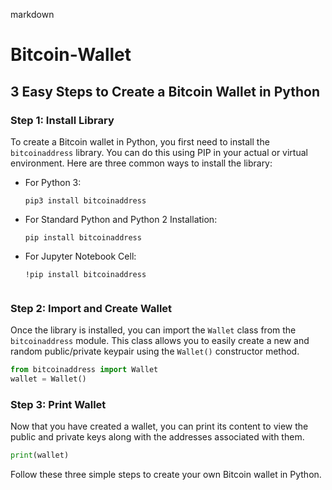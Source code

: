 markdown
# Bitcoin-Wallet
## 3 Easy Steps to Create a Bitcoin Wallet in Python

### Step 1: Install Library
To create a Bitcoin wallet in Python, you first need to install the `bitcoinaddress` library. You can do this using PIP in your actual or virtual environment. Here are three common ways to install the library:

- For Python 3:
  ```
  pip3 install bitcoinaddress
  ```

- For Standard Python and Python 2 Installation:
  ```
  pip install bitcoinaddress
  ```

- For Jupyter Notebook Cell:
  ```
  !pip install bitcoinaddress


### Step 2: Import and Create Wallet
Once the library is installed, you can import the `Wallet` class from the `bitcoinaddress` module. This class allows you to easily create a new and random public/private keypair using the `Wallet()` constructor method.

```python
from bitcoinaddress import Wallet
wallet = Wallet()
```

### Step 3: Print Wallet
Now that you have created a wallet, you can print its content to view the public and private keys along with the addresses associated with them.

```python
print(wallet)
```

Follow these three simple steps to create your own Bitcoin wallet in Python.
```
